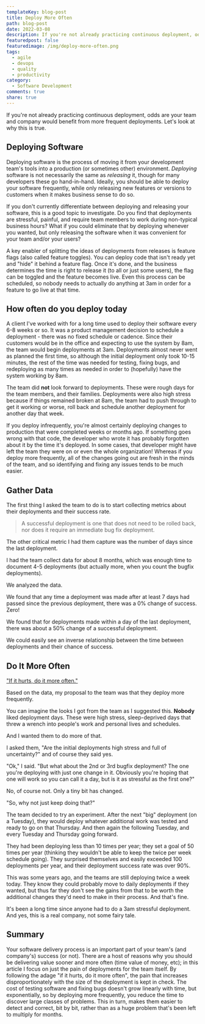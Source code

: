 ```yaml
---
templateKey: blog-post
title: Deploy More Often
path: blog-post
date: 2022-03-08
description: If you're not already practicing continuous deployment, odds are your team and company would benefit from more frequent deployments.
featuredpost: false
featuredimage: /img/deploy-more-often.png
tags:
  - agile
  - devops
  - quality
  - productivity
category:
  - Software Development
comments: true
share: true
---
```


If you're not already practicing continuous deployment, odds are your team and company would benefit from more frequent deployments. Let's look at why this is true.

## Deploying Software

Deploying software is the process of moving it from your development team's tools into a production (or sometimes other) environment. *Deploying* software is not necessarily the same as *releasing* it, though for many developers these go hand-in-hand. Ideally, you should be able to deploy your software frequently, while only releasing new features or versions to customers when it makes business sense to do so.

If you don't currently differentiate between deploying and releasing your software, this is a good topic to investigate. Do you find that deployments are stressful, painful, and require team members to work during non-typical business hours? What if you could eliminate that by deploying whenever you wanted, but only releasing the software when it was convenient for your team and/or your users?

A key enabler of splitting the ideas of deployments from releases is feature flags (also called feature toggles). You can deploy code that isn't ready yet and "hide" it behind a feature flag. Once it's done, and the business determines the time is right to release it (to all or just some users), the flag can be toggled and the feature becomes live. Even this process can be scheduled, so nobody needs to actually do anything at 3am in order for a feature to go live at that time.

## How often do you deploy today

A client I've worked with for a long time used to deploy their software every 6-8 weeks or so. It was a product management decision to schedule a deployment - there was no fixed schedule or cadence. Since their customers would be in the office and expecting to use the system by 8am, the team would begin deployments at 3am. Deployments almost never went as planned the first time, so although the initial deployment only took 10-15 minutes, the rest of the time was needed for testing, fixing bugs, and redeploying as many times as needed in order to (hopefully) have the system working by 8am.

The team did **not** look forward to deployments. These were rough days for the team members, and their families. Deployments were also high stress because if things remained broken at 8am, the team had to push through to get it working or worse, roll back and schedule another deployment for another day that week.

If you deploy infrequently, you're almost certainly deploying changes to production that were completed weeks or months ago. If something goes wrong with that code, the developer who wrote it has probably forgotten about it by the time it's deployed. In some cases, that developer might have left the team they were on or even the whole organization! Whereas if you deploy more frequently, all of the changes going out are fresh in the minds of the team, and so identifying and fixing any issues tends to be much easier.

## Gather Data

The first thing I asked the team to do is to start collecting metrics about their deployments and their success rate.

> A successful deployment is one that does not need to be rolled back, nor does it require an immediate bug fix deployment.

The other critical metric I had them capture was the number of days since the last deployment.

I had the team collect data for about 8 months, which was enough time to document 4-5 deployments (but actually more, when you count the bugfix deployments).

We analyzed the data.

We found that any time a deployment was made after at least 7 days had passed since the previous deployment, there was a 0% change of success. Zero!

We found that for deployments made within a day of the last deployment, there was about a 50% change of a successful deployment.

We could easily see an inverse relationship between the time between deployments and their chance of success.

## Do It More Often

["If it hurts, do it more often."](https://weeklydevtips.com/episodes/040)

Based on the data, my proposal to the team was that they deploy more frequently.

You can imagine the looks I got from the team as I suggested this. **Nobody** liked deployment days. These were high stress, sleep-deprived days that threw a wrench into people's work and personal lives and schedules.

And I wanted them to do more of that.

I asked them, "Are the initial deployments high stress and full of uncertainty?" and of course they said yes.

"Ok," I said. "But what about the 2nd or 3rd bugfix deployment? The one you're deploying with just one change in it. Obviously you're hoping that one will work so you can call it a day, but is it as stressful as the first one?"

No, of course not. Only a tiny bit has changed.

"So, why not just keep doing that?"

The team decided to try an experiment. After the next "big" deployment (on a Tuesday), they would deploy whatever additional work was tested and ready to go on that Thursday. And then again the following Tuesday, and every Tuesday and Thursday going forward.

They had been deploying less than 10 times per year; they set a goal of 50 times per year (thinking they wouldn't be able to keep the twice per week schedule going). They surprised themselves and easily exceeded 100 deployments per year, and their deployment success rate was over 90%.

This was some years ago, and the teams are still deploying twice a week today. They know they could probably move to daily deployments if they wanted, but thus far they don't see the gains from that to be worth the additional changes they'd need to make in their process. And that's fine.

It's been a long time since anyone had to do a 3am stressful deployment. And yes, this is a real company, not some fairy tale.

## Summary

Your software delivery process is an important part of your team's (and company's) success (or not). There are a host of reasons why you should be delivering value sooner and more often (time value of money, etc); in this article I focus on just the pain of deployments for the team itself. By following the adage "if it hurts, do it more often", the pain that increases disproportionately with the size of the deployment is kept in check. The cost of testing software and fixing bugs doesn't grow linearly with time, but exponentially, so by deploying more frequently, you reduce the time to discover large classes of problems. This in turn, makes them easier to detect and correct, bit by bit, rather than as a huge problem that's been left to multiply for months.
